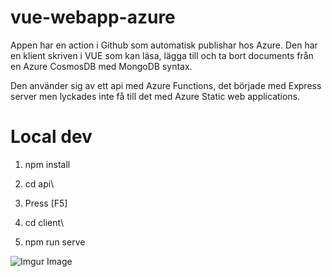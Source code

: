 # vue-webapp-azure

Appen har en action i Github som automatisk publishar hos Azure.
Den har en klient skriven i VUE som kan läsa, lägga till och ta bort documents från en Azure CosmosDB med MongoDB syntax.

Den använder sig av ett api med Azure Functions, det började med Express server men lyckades inte få till det med Azure Static web applications.



# Local dev
1. npm install

1. cd api\
2. Press [F5]

1. cd client\
2. npm run serve


![Imgur Image](https://imgur.com/iwDEebv.png)
